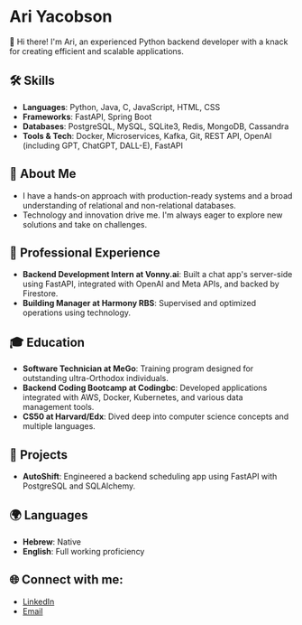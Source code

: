 # Ari Yacobson

👋 Hi there! I'm Ari, an experienced Python backend developer with a knack for creating efficient and scalable applications.

## 🛠️ Skills

- **Languages**: Python, Java, C, JavaScript, HTML, CSS
- **Frameworks**: FastAPI, Spring Boot
- **Databases**: PostgreSQL, MySQL, SQLite3, Redis, MongoDB, Cassandra
- **Tools & Tech**: Docker, Microservices, Kafka, Git, REST API, OpenAI (including GPT, ChatGPT, DALL-E), FastAPI

## 🌱 About Me

- I have a hands-on approach with production-ready systems and a broad understanding of relational and non-relational databases.
- Technology and innovation drive me. I'm always eager to explore new solutions and take on challenges.

## 💼 Professional Experience

- **Backend Development Intern at Vonny.ai**: Built a chat app's server-side using FastAPI, integrated with OpenAI and Meta APIs, and backed by Firestore.
- **Building Manager at Harmony RBS**: Supervised and optimized operations using technology.

## 🎓 Education

- **Software Technician at MeGo**: Training program designed for outstanding ultra-Orthodox individuals.
- **Backend Coding Bootcamp at Codingbc**: Developed applications integrated with AWS, Docker, Kubernetes, and various data management tools.
- **CS50 at Harvard/Edx**: Dived deep into computer science concepts and multiple languages.

## 🚀 Projects

- **AutoShift**: Engineered a backend scheduling app using FastAPI with PostgreSQL and SQLAlchemy.

## 🌍 Languages

- **Hebrew**: Native
- **English**: Full working proficiency

## 🌐 Connect with me:

- [LinkedIn](https://www.linkedin.com/in/ariyacobson)
- [Email](mailto:ariyacovson@gmail.com)

